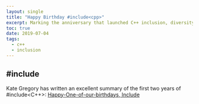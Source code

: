 ```yaml
---
layout: single
title: "Happy Birthday #include<cpp>"
excerpt: Marking the anniversary that launched C++ inclusion, diversity and learning organisation  
toc: true
date: 2019-07-04
tags:
  - c++
  - inclusion
---
```


## #include<cpp>

Kate Gregory has written an excellent summary of the first two years of #include<C++>:  [Happy-One-of-our-birthdays, Include](http://www.gregcons.com/KateBlog/HappyOneofourbirthdaysInclude.aspx)

